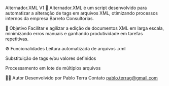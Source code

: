 Alternador.XML V1
🔁 Alternador.XML é um script desenvolvido para automatizar a alteração de tags em arquivos XML, otimizando processos internos da empresa Barreto Consultorias.

📌 Objetivo
Facilitar e agilizar a edição de documentos XML em larga escala, minimizando erros manuais e ganhando produtividade em tarefas repetitivas.

⚙️ Funcionalidades
Leitura automatizada de arquivos .xml

Substituição de tags e/ou valores definidos

Processamento em lote de múltiplos arquivos

👨‍💼 Autor
Desenvolvido por Pablo Terra
Contato
pablo.terrag@gmail.com
